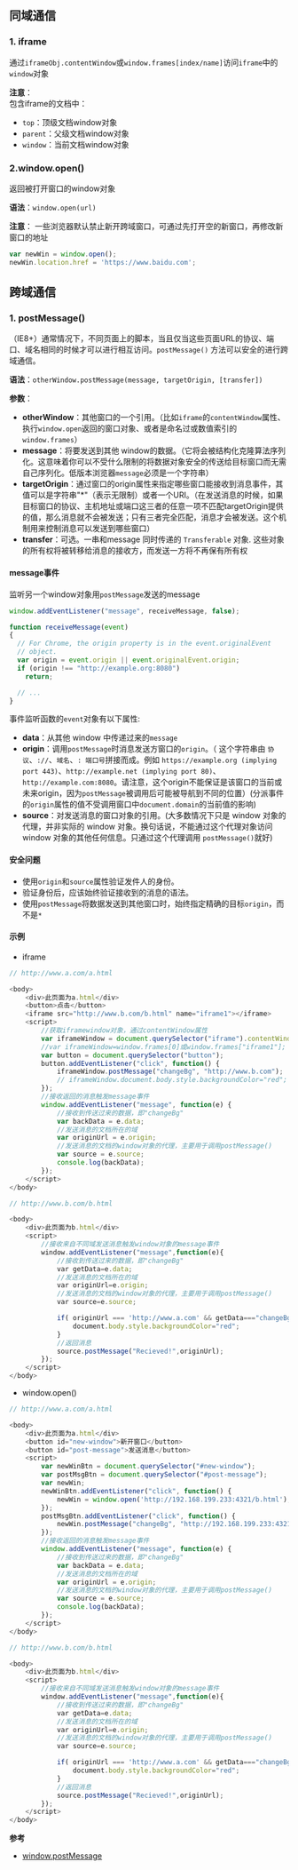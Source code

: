 ## 同域通信
### 1. iframe
通过`iframeObj.contentWindow`或`window.frames[index/name]`访问`iframe`中的`window`对象

**注意**：  
包含iframe的文档中：
- `top`：顶级文档window对象
- `parent`：父级文档window对象
- `window`：当前文档window对象

### 2.window.open()
返回被打开窗口的window对象  

**语法**：`window.open(url)` 

**注意**：
一些浏览器默认禁止新开跨域窗口，可通过先打开空的新窗口，再修改新窗口的地址
```js
var newWin = window.open();
newWin.location.href = 'https://www.baidu.com';
```

## 跨域通信
### 1. postMessage()
（IE8+）通常情况下，不同页面上的脚本，当且仅当这些页面URL的协议、端口、域名相同的时候才可以进行相互访问。`postMessage()` 方法可以安全的进行跨域通信。

**语法**：`otherWindow.postMessage(message, targetOrigin, [transfer])`

**参数**：
- **otherWindow**：其他窗口的一个引用。（比如`iframe`的`contentWindow`属性、执行`window.open`返回的窗口对象、或者是命名过或数值索引的`window.frames`）
- **message**：将要发送到其他 window的数据。（它将会被结构化克隆算法序列化。这意味着你可以不受什么限制的将数据对象安全的传送给目标窗口而无需自己序列化。低版本浏览器`message`必须是一个字符串）
- **targetOrigin**：通过窗口的origin属性来指定哪些窗口能接收到消息事件，其值可以是字符串"*"（表示无限制）或者一个URI。（在发送消息的时候，如果目标窗口的协议、主机地址或端口这三者的任意一项不匹配targetOrigin提供的值，那么消息就不会被发送；只有三者完全匹配，消息才会被发送。这个机制用来控制消息可以发送到哪些窗口）
- **transfer**：可选。一串和message 同时传递的 `Transferable` 对象. 这些对象的所有权将被转移给消息的接收方，而发送一方将不再保有所有权

#### message事件
监听另一个window对象用`postMessage`发送的message
```js
window.addEventListener("message", receiveMessage, false);

function receiveMessage(event)
{
  // For Chrome, the origin property is in the event.originalEvent
  // object.
  var origin = event.origin || event.originalEvent.origin; 
  if (origin !== "http://example.org:8080")
    return;

  // ...
}
```
事件监听函数的`event`对象有以下属性:
- **data**：从其他 window 中传递过来的`message`
- **origin**：调用`postMessage`时消息发送方窗口的`origin`。（ 这个字符串由 `协议`、`://`、`域名`、`: 端口号`拼接而成。例如 `https://example.org (implying port 443)`、`http://example.net (implying port 80)`、`http://example.com:8080`。请注意，这个origin不能保证是该窗口的当前或未来origin，因为`postMessage`被调用后可能被导航到不同的位置）(分派事件的`origin`属性的值不受调用窗口中`document.domain`的当前值的影响)
- **source**：对发送消息的窗口对象的引用。(大多数情况下只是 window 对象的代理，并非实际的 window 对象。换句话说，不能通过这个代理对象访问 window 对象的其他任何信息。只通过这个代理调用 `postMessage()`就好)

#### 安全问题
- 使用`origin`和`source`属性验证发件人的身份。
- 验证身份后，应该始终验证接收到的消息的语法。
- 使用`postMessage`将数据发送到其他窗口时，始终指定精确的目标`origin`，而不是`*`

#### 示例
- iframe

```js
// http://www.a.com/a.html

<body>
    <div>此页面为a.html</div>    
    <button>点击</button>
    <iframe src="http://www.b.com/b.html" name="iframe1"></iframe>
    <script>
        //获取iframewindow对象，通过contentWindow属性
        var iframeWindow = document.querySelector("iframe").contentWindow;
        //var iframeWindow=window.frames[0]或window.frames["iframe1"];
        var button = document.querySelector("button");
        button.addEventListener("click", function() {
            iframeWindow.postMessage("changeBg", "http://www.b.com");
            // iframeWindow.document.body.style.backgroundColor="red";
        });
        //接收返回的消息触发message事件
        window.addEventListener("message", function(e) {
            //接收到传送过来的数据，即"changeBg"
            var backData = e.data;
            //发送消息的文档所在的域
            var originUrl = e.origin;
            //发送消息的文档的window对象的代理，主要用于调用postMessage()
            var source = e.source;
            console.log(backData);
        });
    </script>
</body>
```
```js
// http://www.b.com/b.html

<body>
    <div>此页面为b.html</div>
    <script>
        //接收来自不同域发送消息触发window对象的message事件
        window.addEventListener("message",function(e){
            //接收到传送过来的数据，即"changeBg"
            var getData=e.data;
            //发送消息的文档所在的域
            var originUrl=e.origin;
            //发送消息的文档的window对象的代理，主要用于调用postMessage()
            var source=e.source;

            if( originUrl === 'http://www.a.com' && getData==="changeBg"){
                document.body.style.backgroundColor="red";
            }
            //返回消息
            source.postMessage("Recieved!",originUrl);
        });
    </script>
</body>
```
- window.open()

```js
// http://www.a.com/a.html

<body>
    <div>此页面为a.html</div>    
    <button id="new-window">新开窗口</button>
    <button id="post-message">发送消息</button>
    <script>
        var newWinBtn = document.querySelector("#new-window");
        var postMsgBtn = document.querySelector("#post-message");
        var newWin;
        newWinBtn.addEventListener("click", function() {
            newWin = window.open('http://192.168.199.233:4321/b.html');
        });
        postMsgBtn.addEventListener("click", function() {
            newWin.postMessage("changeBg", "http://192.168.199.233:4321");
        });
        //接收返回的消息触发message事件
        window.addEventListener("message", function(e) {
            //接收到传送过来的数据，即"changeBg"
            var backData = e.data;
            //发送消息的文档所在的域
            var originUrl = e.origin;
            //发送消息的文档的window对象的代理，主要用于调用postMessage()
            var source = e.source;
            console.log(backData);
        });
    </script>
</body>
```
```js
// http://www.b.com/b.html

<body>
    <div>此页面为b.html</div>
    <script>
        //接收来自不同域发送消息触发window对象的message事件
        window.addEventListener("message",function(e){
            //接收到传送过来的数据，即"changeBg"
            var getData=e.data;
            //发送消息的文档所在的域
            var originUrl=e.origin;
            //发送消息的文档的window对象的代理，主要用于调用postMessage()
            var source=e.source;

            if( originUrl === 'http://www.a.com' && getData==="changeBg"){
                document.body.style.backgroundColor="red";
            }
            //返回消息
            source.postMessage("Recieved!",originUrl);
        });
    </script>
</body>
```


**参考**
- [window.postMessage](https://developer.mozilla.org/zh-CN/docs/Web/API/Window/postMessage)